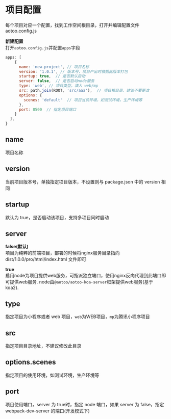 # 项目配置

每个项目对应一个配置，找到工作空间根目录，打开并编辑配置文件 aotoo.config.js

**新建配置**  
打开`aotoo.config.js`并配置`apps`字段

```javascript
apps: [
    {
      name: 'new-project', // 项目名称
      version: '1.0.1', // 版本号，项目产出时依据此版本打包
      startup: true,  // 是否默认启动
      server: false,  // 是否启动node服务
      type: 'web', // 项目类型，填入 web/mp
      src: path.join(ROOT, 'src/aaa'),  // 项目根目录，建议不要更改
      options: { 
        scenes: 'default'  // 项目当前环境，如测试环境，生产环境等
      },
      port: 8500  // 指定项目端口
    }
  ],
}
```

## name

项目名称

## version

当前项目版本号，单独指定项目版本，不设置则与 package.json 中的 version 相同

## startup

默认为 true，是否启动该项目，支持多项目同时启动

## server

**false(默认)**  
项目为纯粹的前端项目，部署的时候将nginx服务目录指向 dist/1.0.0/pro/html/index.html 文件即可  

**true**  
启用node为项目提供web服务，可指派独立端口，使用nginx反向代理到此端口即可提供web服务. node由`@aotoo/aotoo-koa-server`框架提供web服务(基于koa2).

## type

指定项目为小程序或者 web 项目，`web`为WEB项目，`mp`为腾讯小程序项目

## src

指定项目目录地址，不建议修改此目录

## options.scenes

指定项目的使用环境，如测试环境，生产环境等

## port

项目使用端口，server 为 true时，指定 node 端口，如果 server 为 false，指定 webpack-dev-server 的端口(开发模式下)
